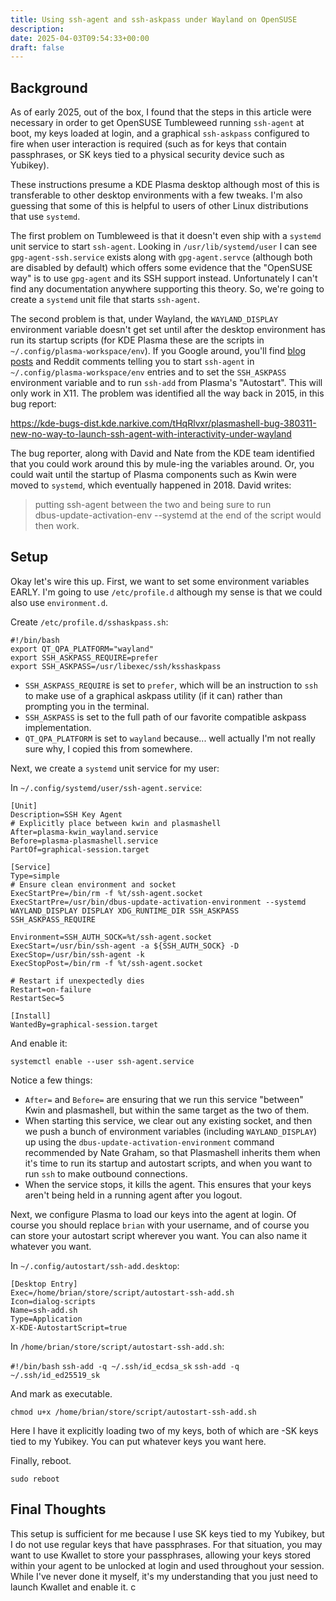 ```yaml
---
title: Using ssh-agent and ssh-askpass under Wayland on OpenSUSE
description: 
date: 2025-04-03T09:54:33+00:00
draft: false
---
```

## Background

As of early 2025, out of the box, I found that the steps in this article were necessary in order to get OpenSUSE Tumbleweed running `ssh-agent` at boot, my keys loaded at login, and a graphical `ssh-askpass` configured to fire when user interaction is required (such as for keys that contain passphrases, or SK keys tied to a physical security device such as Yubikey). 

These instructions presume a KDE Plasma desktop although most of this is transferable to other desktop environments with a few tweaks.  I'm also guessing that some of this is helpful to users of other Linux distributions that use `systemd`. 

The first problem on Tumbleweed is that it doesn't even ship with a `systemd` unit service to start `ssh-agent`.  Looking in `/usr/lib/systemd/user` I can see `gpg-agent-ssh.service` exists along with `gpg-agent.servce` (although both are disabled by default) which offers some evidence that the "OpenSUSE way" is to use `gpg-agent` and its SSH support instead. Unfortunately I can't find any documentation anywhere supporting this theory.  So, we're going to create a `systemd` unit file that starts `ssh-agent`. 

The second problem is that, under Wayland, the `WAYLAND_DISPLAY` environment variable doesn't get set until after the desktop environment has run its startup scripts (for KDE Plasma these are the scripts in `~/.config/plasma-workspace/env`).  If you Google around, you'll find [blog posts](https://dev.to/manekenpix/kde-plasma-ssh-keys-111e) and Reddit comments telling you to start `ssh-agent` in `~/.config/plasma-workspace/env` entries and to set the `SSH_ASKPASS` environment variable and to run `ssh-add` from Plasma's "Autostart".   This will only work in X11.  The problem was identified all the way back in 2015, in this bug report:

https://kde-bugs-dist.kde.narkive.com/tHqRlvxr/plasmashell-bug-380311-new-no-way-to-launch-ssh-agent-with-interactivity-under-wayland

The bug reporter, along with David and Nate from the KDE team identified that you could work around this by mule-ing the variables around. Or, you could wait until the startup of Plasma components such as Kwin were moved to `systemd`, which eventually happened in 2018. David writes:

> putting ssh-agent between the two and being sure to run  
> dbus-update-activation-env --systemd at the end of the script would then work.

## Setup

Okay let's wire this up.  First, we want to set some environment variables EARLY. I'm going to use `/etc/profile.d` although my sense is that we could also use `environment.d`. 

Create `/etc/profile.d/sshaskpass.sh`:

`#!/bin/bash`  
`export QT_QPA_PLATFORM="wayland"`  
`export SSH_ASKPASS_REQUIRE=prefer`  
`export SSH_ASKPASS=/usr/libexec/ssh/ksshaskpass`

* `SSH_ASKPASS_REQUIRE` is set to `prefer`, which will be an instruction to `ssh` to make use of a graphical askpass utility (if it can) rather than prompting you in the terminal. 
* `SSH_ASKPASS` is set to the full path of our favorite compatible askpass implementation.
* `QT_QPA_PLATFORM` is set to `wayland` because... well actually I'm not really sure why, I copied this from somewhere.  

Next, we create a `systemd` unit service for my user:

In `~/.config/systemd/user/ssh-agent.service`:

`[Unit]`  
`Description=SSH Key Agent`  
`# Explicitly place between kwin and plasmashell`  
`After=plasma-kwin_wayland.service`  
`Before=plasma-plasmashell.service`  
`PartOf=graphical-session.target`  
  
`[Service]`  
`Type=simple`  
`# Ensure clean environment and socket`  
`ExecStartPre=/bin/rm -f %t/ssh-agent.socket`  
`ExecStartPre=/usr/bin/dbus-update-activation-environment --systemd WAYLAND_DISPLAY DISPLAY XDG_RUNTIME_DIR SSH_ASKPASS SSH_ASKPASS_REQUIRE`  
  
`Environment=SSH_AUTH_SOCK=%t/ssh-agent.socket`  
`ExecStart=/usr/bin/ssh-agent -a ${SSH_AUTH_SOCK} -D`  
`ExecStop=/usr/bin/ssh-agent -k`  
`ExecStopPost=/bin/rm -f %t/ssh-agent.socket`  
  
`# Restart if unexpectedly dies`  
`Restart=on-failure`  
`RestartSec=5`  
  
`[Install]`  
`WantedBy=graphical-session.target`

And enable it:

`systemctl enable --user ssh-agent.service`

Notice a few things:
* `After=` and `Before=` are ensuring that we run this service "between" Kwin and plasmashell, but within the same target as the two of them. 
* When starting this service, we clear out any existing socket, and then we push a bunch of environment variables (including `WAYLAND_DISPLAY`) up using the `dbus-update-activation-environment` command recommended by Nate Graham, so that Plasmashell inherits them when it's time to run its startup and autostart scripts, and when you want to run `ssh` to make outbound connections. 
* When the service stops, it kills the agent. This ensures that your keys aren't being held in a running agent after you logout. 

Next, we configure Plasma to load our keys into the agent at login. Of course you should replace `brian` with your username, and of course you can store your autostart script wherever you want. You can also name it whatever you want. 

In `~/.config/autostart/ssh-add.desktop`:

`[Desktop Entry]`  
`Exec=/home/brian/store/script/autostart-ssh-add.sh`  
`Icon=dialog-scripts`  
`Name=ssh-add.sh`  
`Type=Application`  
`X-KDE-AutostartScript=true`

In `/home/brian/store/script/autostart-ssh-add.sh`:

`#!/bin/bash`
`ssh-add -q ~/.ssh/id_ecdsa_sk`
`ssh-add -q ~/.ssh/id_ed25519_sk`

And mark as executable.  

`chmod u+x /home/brian/store/script/autostart-ssh-add.sh`

Here I have it explicitly loading two of my keys, both of which are -SK keys tied to my Yubikey. You can put whatever keys you want here. 

Finally, reboot.  

`sudo reboot`

## Final Thoughts

This setup is sufficient for me because I use SK keys tied to my Yubikey, but I do not use regular keys that have passphrases.  For that situation, you may want to use Kwallet to store your passphrases, allowing your keys stored within your agent to be unlocked at login and used throughout your session.  While I've never done it myself, it's my understanding that you just need to launch Kwallet and enable it. c




